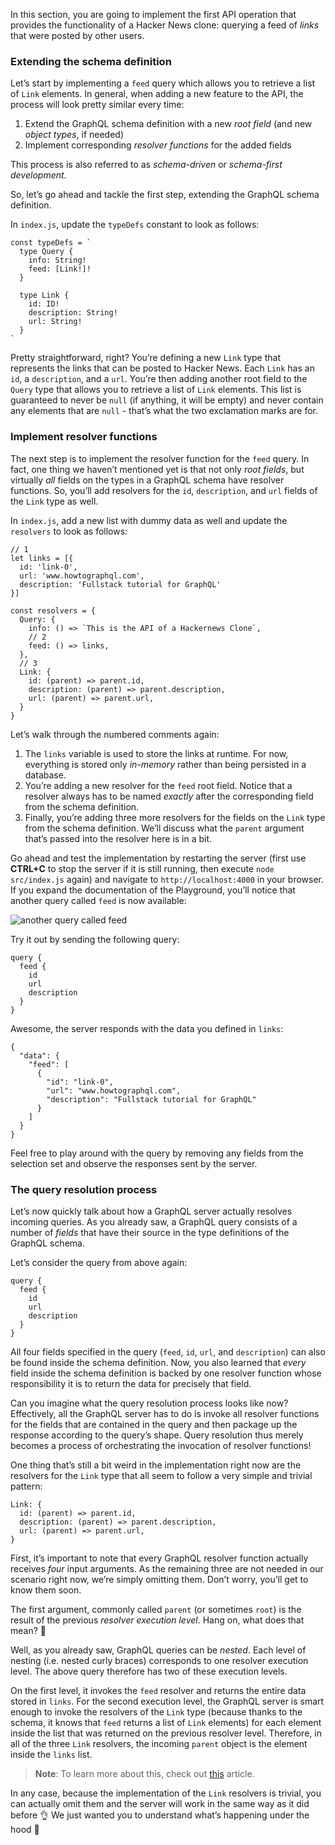 In this section, you are going to implement the first API operation that provides the functionality of a Hacker News clone: querying a feed of _links_ that were posted by other users.

### Extending the schema definition

Let’s start by implementing a `feed` query which allows you to retrieve a list of `Link` elements. In general, when adding a new feature to the API, the process will look pretty similar every time:

1.  Extend the GraphQL schema definition with a new _root field_ (and new _object types_, if needed)
2.  Implement corresponding _resolver functions_ for the added fields

This process is also referred to as _schema-driven_ or _schema-first development_.

So, let’s go ahead and tackle the first step, extending the GraphQL schema definition.

In `index.js`, update the `typeDefs` constant to look as follows:

    const typeDefs = `
      type Query {
        info: String!
        feed: [Link!]!
      }

      type Link {
        id: ID!
        description: String!
        url: String!
      }
    `

Pretty straightforward, right? You’re defining a new `Link` type that represents the links that can be posted to Hacker News. Each `Link` has an `id`, a `description`, and a `url`. You’re then adding another root field to the `Query` type that allows you to retrieve a list of `Link` elements. This list is guaranteed to never be `null` (if anything, it will be empty) and never contain any elements that are `null` - that’s what the two exclamation marks are for.

### Implement resolver functions

The next step is to implement the resolver function for the `feed` query. In fact, one thing we haven’t mentioned yet is that not only _root fields_, but virtually _all_ fields on the types in a GraphQL schema have resolver functions. So, you’ll add resolvers for the `id`, `description`, and `url` fields of the `Link` type as well.

In `index.js`, add a new list with dummy data as well and update the `resolvers` to look as follows:

    // 1
    let links = [{
      id: 'link-0',
      url: 'www.howtographql.com',
      description: 'Fullstack tutorial for GraphQL'
    }]

    const resolvers = {
      Query: {
        info: () => `This is the API of a Hackernews Clone`,
        // 2
        feed: () => links,
      },
      // 3
      Link: {
        id: (parent) => parent.id,
        description: (parent) => parent.description,
        url: (parent) => parent.url,
      }
    }

Let’s walk through the numbered comments again:

1.  The `links` variable is used to store the links at runtime. For now, everything is stored only _in-memory_ rather than being persisted in a database.
2.  You’re adding a new resolver for the `feed` root field. Notice that a resolver always has to be named _exactly_ after the corresponding field from the schema definition.
3.  Finally, you’re adding three more resolvers for the fields on the `Link` type from the schema definition. We’ll discuss what the `parent` argument that’s passed into the resolver here is in a bit.

Go ahead and test the implementation by restarting the server (first use **CTRL+C** to stop the server if it is still running, then execute `node src/index.js` again) and navigate to `http://localhost:4000` in your browser. If you expand the documentation of the Playground, you’ll notice that another query called `feed` is now available:

![another query called feed](https://imgur.com/0EQ5P9p.png)

Try it out by sending the following query:

    query {
      feed {
        id
        url
        description
      }
    }

Awesome, the server responds with the data you defined in `links`:

    {
      "data": {
        "feed": [
          {
            "id": "link-0",
            "url": "www.howtographql.com",
            "description": "Fullstack tutorial for GraphQL"
          }
        ]
      }
    }

Feel free to play around with the query by removing any fields from the selection set and observe the responses sent by the server.

### The query resolution process

Let’s now quickly talk about how a GraphQL server actually resolves incoming queries. As you already saw, a GraphQL query consists of a number of _fields_ that have their source in the type definitions of the GraphQL schema.

Let’s consider the query from above again:

    query {
      feed {
        id
        url
        description
      }
    }

All four fields specified in the query (`feed`, `id`, `url`, and `description`) can also be found inside the schema definition. Now, you also learned that _every_ field inside the schema definition is backed by one resolver function whose responsibility it is to return the data for precisely that field.

Can you imagine what the query resolution process looks like now? Effectively, all the GraphQL server has to do is invoke all resolver functions for the fields that are contained in the query and then package up the response according to the query’s shape. Query resolution thus merely becomes a process of orchestrating the invocation of resolver functions!

One thing that’s still a bit weird in the implementation right now are the resolvers for the `Link` type that all seem to follow a very simple and trivial pattern:

    Link: {
      id: (parent) => parent.id,
      description: (parent) => parent.description,
      url: (parent) => parent.url,
    }

First, it’s important to note that every GraphQL resolver function actually receives _four_ input arguments. As the remaining three are not needed in our scenario right now, we’re simply omitting them. Don’t worry, you’ll get to know them soon.

The first argument, commonly called `parent` (or sometimes `root`) is the result of the previous _resolver execution level_. Hang on, what does that mean? 🤔

Well, as you already saw, GraphQL queries can be _nested_. Each level of nesting (i.e. nested curly braces) corresponds to one resolver execution level. The above query therefore has two of these execution levels.

On the first level, it invokes the `feed` resolver and returns the entire data stored in `links`. For the second execution level, the GraphQL server is smart enough to invoke the resolvers of the `Link` type (because thanks to the schema, it knows that `feed` returns a list of `Link` elements) for each element inside the list that was returned on the previous resolver level. Therefore, in all of the three `Link` resolvers, the incoming `parent` object is the element inside the `links` list.

> **Note**: To learn more about this, check out [this](https://www.prisma.io/blog/graphql-server-basics-the-schema-ac5e2950214e#9d03) article.

In any case, because the implementation of the `Link` resolvers is trivial, you can actually omit them and the server will work in the same way as it did before 👌 We just wanted you to understand what’s happening under the hood 🚗
